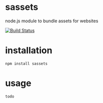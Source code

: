sassets
=====

node.js module to bundle assets for websites

[![Build Status](https://travis-ci.org/abrkn/sassets.png)](https://travis-ci.org/abrkn/sassets)

installation
=====

`npm install sassets`

usage
=====

```javascript
todo
```